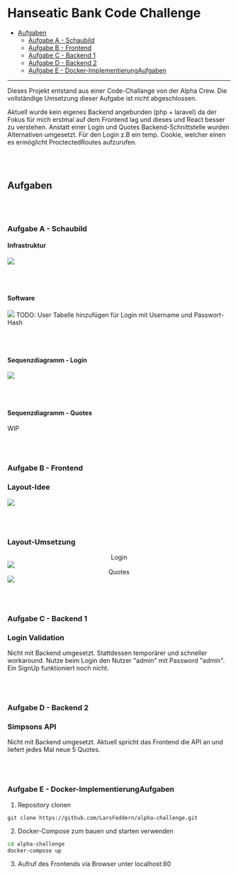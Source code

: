# Hanseatic Bank Code Challenge
- [Aufgaben](#aufgaben)
	- [Aufgabe A - Schaubild](#aufgabe-a---schaubild)
	- [Aufgabe B - Frontend](#aufgabe-b---frontend)
    - [Aufgabe C - Backend 1](#aufgabe-b---backend-1)
    - [Aufgabe D - Backend 2](#aufgabe-d---backend-2)
    - [Aufgabe E - Docker-ImplementierungAufgaben](#aufgabe-e---docker-implementierungaufgaben)

---
Dieses Projekt entstand aus einer Code-Challange von der Alpha Crew.
Die vollständige Umsetzung dieser Aufgabe ist nicht abgeschlossen.

Aktuell wurde kein eigenes Backend angebunden (php + laravel) da der Fokus für mich erstmal auf dem Frontend lag und dieses und React besser zu verstehen.
Anstatt einer Login und Quotes Backend-Schnittstelle wurden Alternativen umgesetzt. Für den Login z.B ein temp. Cookie, welcher einen es ermöglicht ProctectedRoutes aufzurufen.    

<br/><br/>
## Aufgaben

<br/><br/>
### Aufgabe A - Schaubild
#### Infrastruktur
<img src="./docs/img/AlphaProject.drawio.png">

<br/><br/>
#### Software 
<img src="./docs/img/software-architecture.png">
TODO: User Tabelle hinzufügen für Login mit Username und Passwort-Hash 

<br/><br/>
#### Sequenzdiagramm - Login
<img src= "./docs/img/sequenzdiagramm-login.drawio.png">


<br/><br/>
#### Sequenzdiagramm - Quotes
WIP

<br/><br/>
### Aufgabe B - Frontend
### Layout-Idee
<img src="./docs/img/Frontend-layout.drawio.png">

<br/><br/>
### Layout-Umsetzung
<center>Login</center>
<img src="./docs/img/frontend-login.png">
<center>Quotes</center>
<img src="./docs/img/frontend-quotes.png">

<br/><br/>
### Aufgabe C - Backend 1
### Login Validation
Nicht mit Backend umgesetzt. Stattdessen temporärer und schneller workaround. Nutze beim Login den Nutzer "admin" mit Password "admin". Ein SignUp funktioniert noch nicht. 

<br/><br/>
### Aufgabe D - Backend 2
### Simpsons API
Nicht mit Backend umgesetzt. Aktuell spricht das Frontend die API an und liefert jedes Mal neue 5 Quotes.

<br/><br/>
### Aufgabe E - Docker-ImplementierungAufgaben
1. Repository clonen
```text
git clone https://github.com/LarsFeddern/alpha-challenge.git
```

2. Docker-Compose zum bauen und starten verwenden
```bash
cd alpha-challenge
docker-compose up
```
3. Aufruf des Frontends via Browser unter localhost:80

